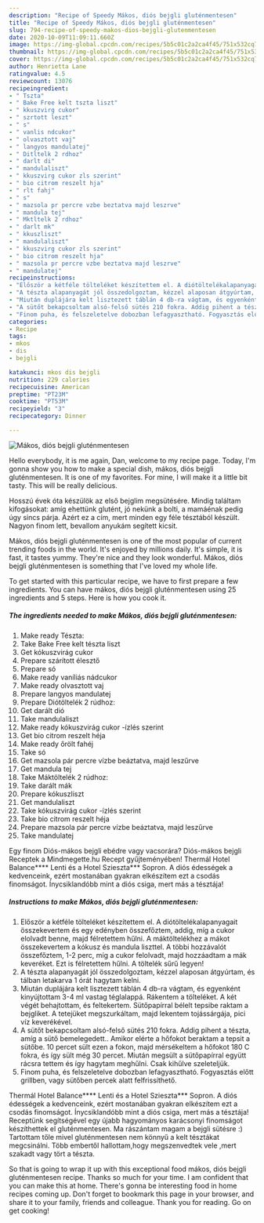 ```yaml
---
description: "Recipe of Speedy Mákos, diós bejgli gluténmentesen"
title: "Recipe of Speedy Mákos, diós bejgli gluténmentesen"
slug: 794-recipe-of-speedy-makos-dios-bejgli-glutenmentesen
date: 2020-10-09T11:09:11.660Z
image: https://img-global.cpcdn.com/recipes/5b5c01c2a2ca4f45/751x532cq70/makos-dios-bejgli-glutenmentesen-recept-foto.jpg
thumbnail: https://img-global.cpcdn.com/recipes/5b5c01c2a2ca4f45/751x532cq70/makos-dios-bejgli-glutenmentesen-recept-foto.jpg
cover: https://img-global.cpcdn.com/recipes/5b5c01c2a2ca4f45/751x532cq70/makos-dios-bejgli-glutenmentesen-recept-foto.jpg
author: Henrietta Lane
ratingvalue: 4.5
reviewcount: 13076
recipeingredient:
- " Tszta"
- " Bake Free kelt tszta liszt"
- " kkuszvirg cukor"
- " szrtott leszt"
- " s"
- " vanlis ndcukor"
- " olvasztott vaj"
- " langyos mandulatej"
- " Ditltelk 2 rdhoz"
- " darlt di"
- " mandulaliszt"
- " kkuszvirg cukor zls szerint"
- " bio citrom reszelt hja"
- " rlt fahj"
- " s"
- " mazsola pr percre vzbe beztatva majd leszrve"
- " mandula tej"
- " Mktltelk 2 rdhoz"
- " darlt mk"
- " kkuszliszt"
- " mandulaliszt"
- " kkuszvirg cukor zls szerint"
- " bio citrom reszelt hja"
- " mazsola pr percre vzbe beztatva majd leszrve"
- " mandulatej"
recipeinstructions:
- "Először a kétféle tölteléket készítettem el. A diótöltelékalapanyagait összekevertem és egy edényben összefőztem, addig, míg a cukor elolvadt benne, majd félretettem hűlni. A máktöltelékhez a mákot összekevertem a kókusz és mandula liszttel. A többi hozzávalót összefőztem, 1-2 perc, míg a cukor felolvadt, majd hozzáadtam a mák keveréket. Ezt is félretettem hűlni. A töltelék sűrű legyen!"
- "A tészta alapanyagát jól összedolgoztam, kézzel alaposan átgyúrtam, és tálban letakarva 1 órát hagytam kelni."
- "Miután duplájára kelt lisztezett táblán 4 db-ra vágtam, és egyenként kinyújtottam 3-4 ml vastag téglalappá. Rákentem a tölteléket. A két végét behajtottam, és feltekertem. Sütőpapírral bélelt tepsibe raktam a bejgliket. A tetejüket megszurkáltam, majd lekentem tojássárgája, pici víz keverékével."
- "A sütőt bekapcsoltam alsó-felső sütés 210 fokra. Addig pihent a tészta, amíg a sütő bemelegedett.. Amikor elérte a hőfokot beraktam a tepsit a sütőbe. 10 percet sült ezen a fokon, majd mérsékeltem a hőfokot 180 C fokra, és így sült még 30 percet. Miután megsült a sütőpapírral együtt rácsra tettem és így hagytam meghűlni. Csak kihűlve szeleteljük."
- "Finom puha, és felszeletelve dobozban lefagyasztható. Fogyasztás előtt grillben, vagy sütőben percek alatt felfrissíthető."
categories:
- Recipe
tags:
- mkos
- dis
- bejgli

katakunci: mkos dis bejgli 
nutrition: 229 calories
recipecuisine: American
preptime: "PT23M"
cooktime: "PT53M"
recipeyield: "3"
recipecategory: Dinner

---
```



![Mákos, diós bejgli gluténmentesen](https://img-global.cpcdn.com/recipes/5b5c01c2a2ca4f45/751x532cq70/makos-dios-bejgli-glutenmentesen-recept-foto.jpg)

Hello everybody, it is me again, Dan, welcome to my recipe page. Today, I'm gonna show you how to make a special dish, mákos, diós bejgli gluténmentesen. It is one of my favorites. For mine, I will make it a little bit tasty. This will be really delicious.

Hosszú évek óta készülök az első bejglim megsütésére. Mindig találtam kifogásokat: amíg ehettünk glutént, jó nekünk a bolti, a mamáénak pedig úgy sincs párja. Azért ez a cím, mert minden egy féle tésztából készült. Nagyon finom lett, bevallom anyukám segített kicsit.

Mákos, diós bejgli gluténmentesen is one of the most popular of current trending foods in the world. It's enjoyed by millions daily. It's simple, it is fast, it tastes yummy. They're nice and they look wonderful. Mákos, diós bejgli gluténmentesen is something that I've loved my whole life.


To get started with this particular recipe, we have to first prepare a few ingredients. You can have mákos, diós bejgli gluténmentesen using 25 ingredients and 5 steps. Here is how you cook it.

<!--inarticleads1-->

##### The ingredients needed to make Mákos, diós bejgli gluténmentesen:

1. Make ready  Tészta:
1. Take  Bake Free kelt tészta liszt
1. Get  kókuszvirág cukor
1. Prepare  szárított élesztő
1. Prepare  só
1. Make ready  vaníliás nádcukor
1. Make ready  olvasztott vaj
1. Prepare  langyos mandulatej
1. Prepare  Diótöltelék 2 rúdhoz:
1. Get  darált dió
1. Take  mandulaliszt
1. Make ready  kókuszvirág cukor -ízlés szerint
1. Get  bio citrom reszelt héja
1. Make ready  őrölt fahéj
1. Take  só
1. Get  mazsola pár percre vízbe beáztatva, majd leszűrve
1. Get  mandula tej
1. Take  Máktöltelék 2 rúdhoz:
1. Take  darált mák
1. Prepare  kókuszliszt
1. Get  mandulaliszt
1. Take  kókuszvirág cukor -ízlés szerint
1. Take  bio citrom reszelt héja
1. Prepare  mazsola pár percre vízbe beáztatva, majd leszűrve
1. Take  mandulatej


Egy finom Diós-mákos bejgli ebédre vagy vacsorára? Diós-mákos bejgli Receptek a Mindmegette.hu Recept gyűjteményében! Thermál Hotel Balance**** Lenti és a Hotel Szieszta*** Sopron. A diós édességek a kedvenceink, ezért mostanában gyakran elkészítem ezt a csodás finomságot. Ínycsiklandóbb mint a diós csiga, mert más a tésztája! 

<!--inarticleads2-->

##### Instructions to make Mákos, diós bejgli gluténmentesen:

1. Először a kétféle tölteléket készítettem el. A diótöltelékalapanyagait összekevertem és egy edényben összefőztem, addig, míg a cukor elolvadt benne, majd félretettem hűlni. A máktöltelékhez a mákot összekevertem a kókusz és mandula liszttel. A többi hozzávalót összefőztem, 1-2 perc, míg a cukor felolvadt, majd hozzáadtam a mák keveréket. Ezt is félretettem hűlni. A töltelék sűrű legyen!
1. A tészta alapanyagát jól összedolgoztam, kézzel alaposan átgyúrtam, és tálban letakarva 1 órát hagytam kelni.
1. Miután duplájára kelt lisztezett táblán 4 db-ra vágtam, és egyenként kinyújtottam 3-4 ml vastag téglalappá. Rákentem a tölteléket. A két végét behajtottam, és feltekertem. Sütőpapírral bélelt tepsibe raktam a bejgliket. A tetejüket megszurkáltam, majd lekentem tojássárgája, pici víz keverékével.
1. A sütőt bekapcsoltam alsó-felső sütés 210 fokra. Addig pihent a tészta, amíg a sütő bemelegedett.. Amikor elérte a hőfokot beraktam a tepsit a sütőbe. 10 percet sült ezen a fokon, majd mérsékeltem a hőfokot 180 C fokra, és így sült még 30 percet. Miután megsült a sütőpapírral együtt rácsra tettem és így hagytam meghűlni. Csak kihűlve szeleteljük.
1. Finom puha, és felszeletelve dobozban lefagyasztható. Fogyasztás előtt grillben, vagy sütőben percek alatt felfrissíthető.


Thermál Hotel Balance**** Lenti és a Hotel Szieszta*** Sopron. A diós édességek a kedvenceink, ezért mostanában gyakran elkészítem ezt a csodás finomságot. Ínycsiklandóbb mint a diós csiga, mert más a tésztája! Receptünk segítségével egy újabb hagyományos karácsonyi finomságot készíthettek el gluténmentesen. Ma rászántam magam a bejgli sütésre :) Tartottam tőle mivel gluténmentesen nem könnyű a kelt tésztákat megcsinálni. Több embertől hallottam,hogy megszenvedtek vele ,mert szakadt vagy tört a tészta. 

So that is going to wrap it up with this exceptional food mákos, diós bejgli gluténmentesen recipe. Thanks so much for your time. I am confident that you can make this at home. There's gonna be interesting food in home recipes coming up. Don't forget to bookmark this page in your browser, and share it to your family, friends and colleague. Thank you for reading. Go on get cooking!
